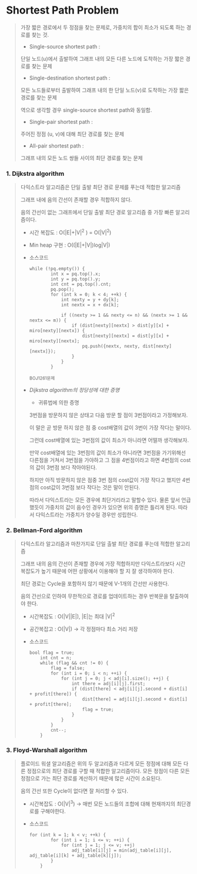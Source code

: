 # Shortest Path Problem

>가장 짧은 경로에서 두 정점을 찾는 문제로, 가중치의 합이 최소가 되도록 하는 경로를 찾는 것.
>
>* Single-source shortest path : 
>
>  단일 노드(u)에서 출발하여 그래프 내의 모든 다른 노드에 도착하는 가장 짧은 경로를 찾는 문제
>
>* Single-destination shortest path :
>
>  모든 노드들로부터 출발하여 그래프 내의 한 단일 노드(v)로 도착하는 가장 짧은 경로를 찾는 문제
>
>  역으로 생각할 경우 single-source shortest path와 동일함.
>
>* Single-pair shortest path : 
>
>  주어진 정점 (u, v)에 대해 최단 경로를 찾는 문제
>
>* All-pair shortest path :
>
>  그래프 내의 모든 노드 쌍들 사이의 최단 경로를 찾는 문제

### 1. Dijkstra algorithm

> 다익스트라 알고리즘은 단일 출발 최단 경로 문제를 푸는데 적합한 알고리즘
>
> 그래프 내에 음의 간선이 존재할 경우 적합하지 않다.
>
> 음의 간선이 없는 그래프에서 단일 출발 최단 경로 알고리즘 중 가장 빠른 알고리즘이다.
>
> * 시간 복잡도 : O(|E|+|V|<sup>2</sup> ) = O(|V|<sup>2</sup>)
>
> * Min heap 구현 : O((|E|+|V|)log|V|)
>
> * 소스코드
>
>   ```
>   while (!pq.empty()) {
>   		int x = pq.top().x;
>   		int y = pq.top().y;
>   		int cnt = pq.top().cnt;
>   		pq.pop();
>   		for (int k = 0; k < 4; ++k) {
>   			int nexty = y + dy[k];
>   			int nextx = x + dx[k];
>   			
>   			if ((nexty >= 1 && nexty <= n) && (nextx >= 1 && nextx <= m)) {
>   				if (dist[nexty][nextx] > dist[y][x] + miro[nexty][nextx]) {
>   					dist[nexty][nextx] = dist[y][x] + miro[nexty][nextx];
>   					pq.push({nextx, nexty, dist[nexty][nextx]});
>   				}
>   			}
>   		}
>   ```
>
>    <sub>BOJ1261문제</sub>
>
>   
>
> * *Dijkstra algorithm의 정당성에 대한 증명*
>
>   * 귀류법에 의한 증명
>
>   3번점을 방문하지 않은 상태고 다음 방문 할 점이 3번점이라고 가정해보자.
>
>   이 말은 곧 방문 하지 않은 점 중 cost배열의 값이 3번이 가장 작다는 말이다.
>
>   그런데 cost배열에 있는 3번점의 값이 최소가 아니라면 어떨까 생각해보자.
>
>   만약 cost배열에 있는 3번점의 값이 최소가 아니라면 3번점을 가기위해선 다른점을 거쳐서 3번점을 가야하고 그 점을 4번점이라고 하면 4번점의 cost의 값이 3번점 보다 작아야된다.
>
>   하지만 아직 방문하지 않은 점중 3번 점의 cost값이 가장 작다고 했지만 4번점의 cost값이 3번점 보다 작다는 것은 말이 안된다.
>
>   따라서 다익스트라는 모든 경우에 최단거리라고 말할수 있다. 물론 앞서 언급했듯이 가중치의 값이 음수인 경우가 있으면 위의 증명은 틀리게 된다. 따라서 다익스트라는 가중치가 양수일 경우만 성립한다.



### 2. Bellman-Ford algorithm

> 다익스트라 알고리즘과 마찬가지로 단일 출발 최단 경로를 푸는데 적합한 알고리즘
>
> 그래프 내의 음의 간선이 존재할 경우에 가장 적합하지만 다익스트라보다 시간 복잡도가 높기 때문에 어떤 상황에서 이용해야 할 지 잘 생각하여야 한다.
>
> 최단 경로는 Cycle을 포함하지 않기 때문에 V-1개의 간선만 사용한다.
>
> 음의 간선으로 인하여 무한적으로 경로를 업데이트하는 경우 반복문을 탈출하여야 한다.
>
> * 시간복잡도 : O(|V||E|), |E|는 최대 |V|<sup>2</sup>
>
> * 공간복잡고 : O(|V|) -> 각 정점마다 최소 거리 저장
>
> * 소스코드
>
>   ```
>   bool flag = true;
>   	int cnt = n;
>   	while (flag && cnt != 0) {
>   		flag = false;
>   		for (int i = 0; i < n; ++i) {
>   			for (int j = 0; j < adj[i].size(); ++j) {
>   				int there = adj[i][j].first;
>   				if (dist[there] < adj[i][j].second + dist[i] + profit[there]) {
>   					dist[there] = adj[i][j].second + dist[i] + profit[there];
>   					flag = true;
>   				}
>   			}
>   		}
>   		cnt--;
>   	}
>   ```



### 3. Floyd-Warshall algorithm

> 플로이드 워셜 알고리즘은 위의 두 알고리즘과 다르게 모든 정점에 대해 모든 다른 정점으로의 최단 경로를 구할 때 적합한 알고리즘이다. 모든 정점이 다른 모든 정점으로 가는 최단 경로를 계산하기 때문에 많은 시간이 소요된다.
>
> 음의 간선 또한 Cycle이 없다면 잘 처리할 수 있다.
>
> * 시간복잡도 : O(|V|<sup>3</sup>) -> 매번 모든 노드들의 조합에 대해 현재까지의 최단경로를 구해야한다. 
>
> * 소스코드
>
>   ```
>   for (int k = 1; k < v; ++k) {
>   		for (int i = 1; i <= v; ++i) {
>   			for (int j = 1; j <= v; ++j) 
>   				adj_table[i][j] = min(adj_table[i][j], adj_table[i][k] + adj_table[k][j]);
>   		}
>   	}
>   ```
